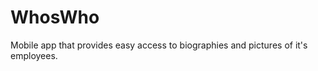 WhosWho
=======

Mobile app that provides easy access to biographies and pictures of it's employees.
